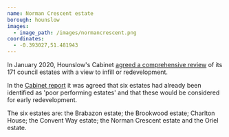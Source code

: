 ```yaml
---
name: Norman Crescent estate 
borough: hounslow
images:
  - image_path: /images/normancrescent.png
coordinates:
  - -0.393027,51.481943
---
```

In January 2020, Hounslow's Cabinet [agreed a comprehensive review](https://democraticservices.hounslow.gov.uk/documents/s157644/CEX432%20Housing%20Estate%20Regeneration%20Programme.pdf) of its 171 council estates with a view to infill or redevelopment.

In the [Cabinet report](https://democraticservices.hounslow.gov.uk/documents/s157644/CEX432%20Housing%20Estate%20Regeneration%20Programme.pdf) it was agreed that six estates had already been identified as 'poor performing estates' and that these would be considered for early redevelopment.

The six estates are: the Brabazon estate; the Brookwood estate; Charlton House; the Convent Way estate; the Norman Crescent estate and the Oriel estate.

